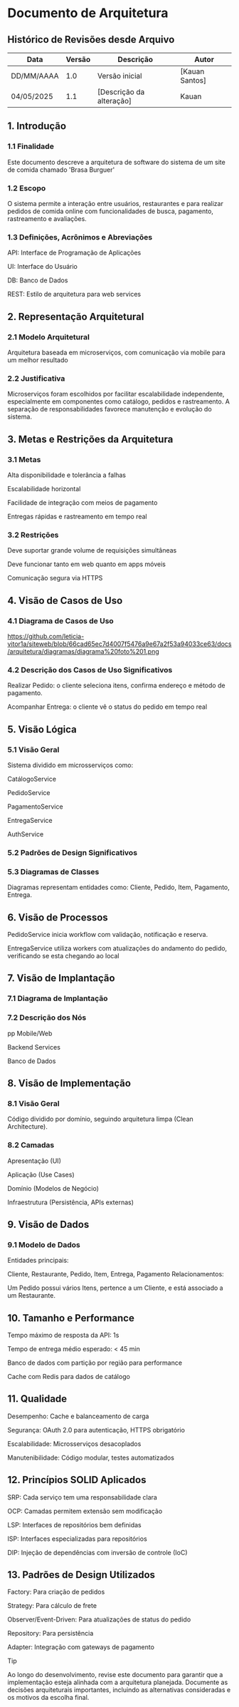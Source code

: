 # Documento de Arquitetura

## Histórico de Revisões desde Arquivo

| Data       | Versão | Descrição                | Autor  |
| ---------- | ------ | ------------------------ | ------ |
| DD/MM/AAAA | 1.0    | Versão inicial           | [Kauan Santos] |
| 04/05/2025 | 1.1    | [Descrição da alteração] |  Kauan  |

## 1. Introdução

### 1.1 Finalidade

Este documento descreve a arquitetura de software do sistema de um site de comida chamado 'Brasa Burguer'

### 1.2 Escopo

O sistema permite a interação entre usuários, restaurantes e para realizar pedidos de comida online com funcionalidades de busca, pagamento, rastreamento e avaliações.

### 1.3 Definições, Acrônimos e Abreviações

API: Interface de Programação de Aplicações

UI: Interface do Usuário

DB: Banco de Dados

REST: Estilo de arquitetura para web services

## 2. Representação Arquitetural

### 2.1 Modelo Arquitetural

Arquitetura baseada em microserviços, com comunicação via mobile para um melhor resultado


### 2.2 Justificativa

Microserviços foram escolhidos por facilitar escalabilidade independente, especialmente em componentes como catálogo, pedidos e rastreamento. A separação de responsabilidades favorece manutenção e evolução do sistema.

## 3. Metas e Restrições da Arquitetura

### 3.1 Metas

Alta disponibilidade e tolerância a falhas

Escalabilidade horizontal

Facilidade de integração com meios de pagamento

Entregas rápidas e rastreamento em tempo real


### 3.2 Restrições

Deve suportar grande volume de requisições simultâneas

Deve funcionar tanto em web quanto em apps móveis

Comunicação segura via HTTPS

## 4. Visão de Casos de Uso

### 4.1 Diagrama de Casos de Uso

https://github.com/leticia-vitor1a/siteweb/blob/66cad65ec7d4007f5476a9e67a2f53a94033ce63/docs/arquitetura/diagramas/diagrama%20foto%201.png

### 4.2 Descrição dos Casos de Uso Significativos

Realizar Pedido: o cliente seleciona itens, confirma endereço e método de pagamento.

Acompanhar Entrega: o cliente vê o status do pedido em tempo real 


## 5. Visão Lógica

### 5.1 Visão Geral

Sistema dividido em microsserviços como:

CatálogoService

PedidoService

PagamentoService

EntregaService

AuthService

### 5.2 Padrões de Design Significativos



### 5.3 Diagramas de Classes

Diagramas representam entidades como: Cliente, Pedido, Item, Pagamento, Entrega.


## 6. Visão de Processos

PedidoService inicia workflow com validação, notificação e reserva.

EntregaService utiliza workers com atualizações do andamento do pedido, verificando
se esta chegando ao local

## 7. Visão de Implantação

### 7.1 Diagrama de Implantação



### 7.2 Descrição dos Nós

pp Mobile/Web

Backend Services

Banco de Dados


## 8. Visão de Implementação

### 8.1 Visão Geral

Código dividido por domínio, seguindo arquitetura limpa (Clean Architecture).


### 8.2 Camadas

Apresentação (UI)

Aplicação (Use Cases)

Domínio (Modelos de Negócio)

Infraestrutura (Persistência, APIs externas)

## 9. Visão de Dados

### 9.1 Modelo de Dados

Entidades principais:

Cliente, Restaurante, Pedido, Item, Entrega, Pagamento
Relacionamentos:

Um Pedido possui vários Itens, pertence a um Cliente, e está associado a um Restaurante.


## 10. Tamanho e Performance

Tempo máximo de resposta da API: 1s

Tempo de entrega médio esperado: < 45 min

Banco de dados com partição por região para performance

Cache com Redis para dados de catálogo

## 11. Qualidade

Desempenho: Cache e balanceamento de carga

Segurança: OAuth 2.0 para autenticação, HTTPS obrigatório

Escalabilidade: Microsserviços desacoplados

Manutenibilidade: Código modular, testes automatizados

## 12. Princípios SOLID Aplicados

SRP: Cada serviço tem uma responsabilidade clara

OCP: Camadas permitem extensão sem modificação

LSP: Interfaces de repositórios bem definidas

ISP: Interfaces especializadas para repositórios

DIP: Injeção de dependências com inversão de controle (IoC)

## 13. Padrões de Design Utilizados

Factory: Para criação de pedidos

Strategy: Para cálculo de frete

Observer/Event-Driven: Para atualizações de status do pedido

Repository: Para persistência

Adapter: Integração com gateways de pagamento

>[!TIP]
>Ao longo do desenvolvimento, revise este documento para garantir que a implementação esteja alinhada com a arquitetura planejada. Documente as decisões arquiteturais importantes, incluindo as alternativas consideradas e os motivos da escolha final.
